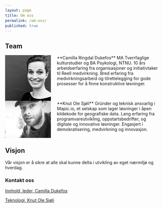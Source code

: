```yaml
---
layout: page
title: Om oss
permalink: /om-oss/
published: true
---
```

<style type="text/css">
.image-left {
  display: block;
  margin-left: auto;
  margin-right: auto;
  float: right;
}
</style>

## Team


<span style="display: inline-block;">
**Camilla Ringdal Dukefos** 
<img style="float: left; margin-right: 20px;" src="/images/profile.camilla.png">
MA Tverrfaglige kulturstudier og BA Psykologi, NTNU. 10 års arbeidserfaring fra organisasjoner og initiativtaker til Reell medvirkning. Bred erfaring fra medvirkningsarbeid og tilrettelegging for gode prosesser for å finne konstruktive løsninger. 
</span>


<span style="display: inline-block;">
**Knut Ole Sjøli** 
<img style="float: left; margin-right: 20px;" src="/images/profile.knutole.png">
Gründer og teknisk ansvarlig i Mapic.io, et selskap som lager løsninger i åpen kildekode for geografiske data. Lang erfaring fra programvareutvikling, oppstartsbedrifter, og digitale og innovative løsninger. Engasjert i demokratisering, medvirkning og innovasjon.
</span>

## Visjon

Vår visjon er å sikre at alle skal kunne delta i utvikling av eget nærmiljø og hverdag.


### Kontakt oss

[Innhold, leder, Camilla Dukefos](mailto:camilla@mitt-distrikt.no)  

[Teknologi, Knut Ole Sjøli](mailto:knutole@mitt-distrikt.no)
